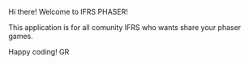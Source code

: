 
Hi there! Welcome to IFRS PHASER!

This application is for all comunity IFRS who wants share your phaser games.

Happy coding!
GR
